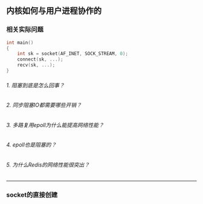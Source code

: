 ## 内核如何与用户进程协作的

### 相关实际问题



```c
int main() 
{
    int sk = socket(AF_INET, SOCK_STREAM, 0);    
    connect(sk, ...);
    recv(sk, ...);
}
```


######  1. 阻塞到底是怎么回事？
######  2. 同步阻塞IO都需要哪些开销？
######  3. 多路复用epoll为什么能提高网络性能？
######  4. epoll也是阻塞的？
######  5. 为什么Redis的网络性能很突出？

---


### socket的直接创建














































